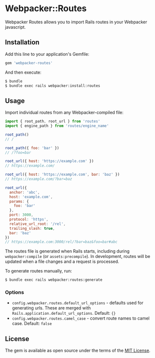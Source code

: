 # Webpacker::Routes

Webpacker Routes allows you to import Rails routes in your Webpacker javascript.

## Installation

Add this line to your application's Gemfile:

```ruby
gem 'webpacker-routes'
```

And then execute:

```bash
$ bundle
$ bundle exec rails webpacker:install:routes
```

## Usage

Import individual routes from any Webpacker-compiled file:

```javascript
import { root_path, root_url } from 'routes'
import { engine_path } from 'routes/engine_name'

root_path()
// /

root_path({ foo: 'bar' })
// /?foo=bar

root_url({ host: 'https://example.com' })
// https://example.com/

root_url({ host: 'https://example.com', bar: 'baz' })
// https://example.com/?bar=baz

root_url({
  anchor: 'abc',
  host: 'example.com',
  params: {
    foo: 'bar'
  },
  port: 3000,
  protocol: 'https',
  relative_url_root: '/rel',
  trailing_slash: true,
  bar: 'baz'
})
// https://example.com:3000/rel/?bar=baz&foo=bar#abc
```

The routes file is generated when Rails starts, including during `webpacker:compile` (or `assets:precompile`).
In development, routes will be updated when a file changes and a request is processed.

To generate routes manually, run:

```bash
$ bundle exec rails webpacker:routes:generate
```

### Options

- `config.webpacker.routes.default_url_options` - defaults used for generating urls. These are merged with `Rails.application.default_url_options`. Default: `{}`
- `config.webpacker.routes.camel_case` - convert route names to camel case. Default: `false`

## License

The gem is available as open source under the terms of the [MIT License](https://opensource.org/licenses/MIT).

